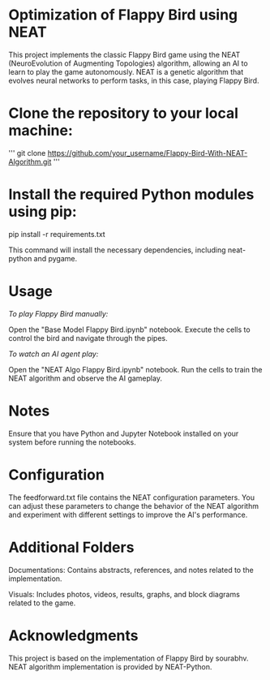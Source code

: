 # Optimization of Flappy Bird using NEAT
This project implements the classic Flappy Bird game using the NEAT (NeuroEvolution of Augmenting Topologies) algorithm, allowing an AI to learn to play the game autonomously. NEAT is a genetic algorithm that evolves neural networks to perform tasks, in this case, playing Flappy Bird.


# Clone the repository to your local machine:
'''
git clone https://github.com/your_username/Flappy-Bird-With-NEAT-Algorithm.git
'''


# Install the required Python modules using pip:
pip install -r requirements.txt


This command will install the necessary dependencies, including neat-python and pygame.


# Usage
*To play Flappy Bird manually:*



Open the "Base Model Flappy Bird.ipynb" notebook.
Execute the cells to control the bird and navigate through the pipes.




*To watch an AI agent play:*



Open the "NEAT Algo Flappy Bird.ipynb" notebook.
Run the cells to train the NEAT algorithm and observe the AI gameplay.



# Notes
Ensure that you have Python and Jupyter Notebook installed on your system before running the notebooks.


# Configuration
The feedforward.txt file contains the NEAT configuration parameters. You can adjust these parameters to change the behavior of the NEAT algorithm and experiment with different settings to improve the AI's performance.


# Additional Folders


Documentations: Contains abstracts, references, and notes related to the implementation.


Visuals: Includes photos, videos, results, graphs, and block diagrams related to the game.



 # Acknowledgments
This project is based on the implementation of Flappy Bird by sourabhv.
NEAT algorithm implementation is provided by NEAT-Python.

